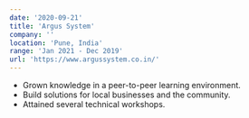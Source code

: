 ```yaml
---
date: '2020-09-21'
title: 'Argus System'
company: ''
location: 'Pune, India'
range: 'Jan 2021 - Dec 2019'
url: 'https://www.argussystem.co.in/'
---
```


- Grown knowledge in a peer-to-peer learning environment.
- Build solutions for local businesses and the community.
- Attained several technical workshops.
